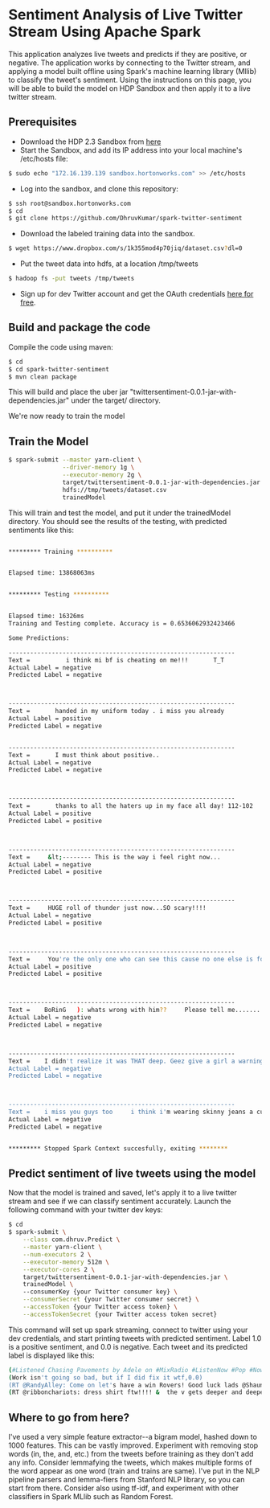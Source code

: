 Sentiment Analysis of Live Twitter Stream Using Apache Spark 
============================================================

This application analyzes live tweets and predicts if they are positive, or negative. The application works by connecting 
to the Twitter stream, and applying a model built offline using Spark's machine learning library (Mllib) to classify 
the tweet's sentiment. Using the instructions on this page, you will be able to build the model on HDP Sandbox and then 
apply it to a live twitter stream.

Prerequisites
-------------

* Download the HDP 2.3 Sandbox from [here](http://hortonworks.com/products/hortonworks-sandbox/#install)
* Start the Sandbox, and add its IP address into your local machine's /etc/hosts file:

```bash
$ sudo echo "172.16.139.139 sandbox.hortonworks.com" >> /etc/hosts
```

* Log into the sandbox, and clone this repository:  

```bash
$ ssh root@sandbox.hortonworks.com
$ cd
$ git clone https://github.com/DhruvKumar/spark-twitter-sentiment
```

* Download the labeled training data into the sandbox. 

```bash
$ wget https://www.dropbox.com/s/1k355mod4p70jiq/dataset.csv?dl=0
```

* Put the tweet data into hdfs, at a location /tmp/tweets

```bash
$ hadoop fs -put tweets /tmp/tweets
```

* Sign up for dev Twitter account and get the OAuth credentials [here for free](https://apps.twitter.com/). 


Build and package the code
-----------------------------------------

Compile the code using maven:

```bash
$ cd
$ cd spark-twitter-sentiment
$ mvn clean package 
``` 

This will build and place the uber jar "twittersentiment-0.0.1-jar-with-dependencies.jar" under the target/ directory.
 
We're now ready to train the model

Train the Model 
-----------------------------------------

```bash
$ spark-submit --master yarn-client \
               --driver-memory 1g \
               --executor-memory 2g \
               target/twittersentiment-0.0.1-jar-with-dependencies.jar \
               hdfs://tmp/tweets/dataset.csv
               trainedModel
```

This will train and test the model, and put it under the trainedModel directory. You should see the results of the 
testing, with predicted sentiments like this:

```bash

********* Training **********


Elapsed time: 13868063ms


********* Testing **********


Elapsed time: 16326ms
Training and Testing complete. Accuracy is = 0.6536062932423466

Some Predictions:

---------------------------------------------------------------
Text =          i think mi bf is cheating on me!!!       T_T
Actual Label = negative
Predicted Label = negative



---------------------------------------------------------------
Text =       handed in my uniform today . i miss you already
Actual Label = positive
Predicted Label = negative


---------------------------------------------------------------
Text =       I must think about positive..
Actual Label = negative
Predicted Label = negative



---------------------------------------------------------------
Text =       thanks to all the haters up in my face all day! 112-102
Actual Label = positive
Predicted Label = positive



---------------------------------------------------------------
Text =     &lt;-------- This is the way i feel right now...
Actual Label = negative
Predicted Label = positive



---------------------------------------------------------------
Text =     HUGE roll of thunder just now...SO scary!!!!
Actual Label = negative
Predicted Label = positive



---------------------------------------------------------------
Text =     You're the only one who can see this cause no one else is following me this is for you because you're pretty awesome
Actual Label = positive
Predicted Label = positive



---------------------------------------------------------------
Text =    BoRinG   ): whats wrong with him??     Please tell me........   :-/
Actual Label = negative
Predicted Label = negative



---------------------------------------------------------------
Text =    I didn't realize it was THAT deep. Geez give a girl a warning atleast!
Actual Label = negative
Predicted Label = negative



---------------------------------------------------------------
Text =    i miss you guys too     i think i'm wearing skinny jeans a cute sweater and heels   not really sure   what are you doing today
Actual Label = negative
Predicted Label = negative


********* Stopped Spark Context succesfully, exiting ********

```

Predict sentiment of live tweets using the model
-------------------------------------------------

Now that the model is trained and saved, let's apply it to a live twitter stream and see if we can classify sentiment 
accurately. Launch the following command with your twitter dev keys:

```bash
$ cd 
$ spark-submit \
    --class com.dhruv.Predict \
    --master yarn-client \
    --num-executors 2 \
    --executor-memory 512m \
    --executor-cores 2 \
    target/twittersentiment-0.0.1-jar-with-dependencies.jar \
    trainedModel \ 
    --consumerKey {your Twitter consumer key} \
    --consumerSecret {your Twitter consumer secret} \
    --accessToken {your Twitter access token} \
    --accessTokenSecret {your Twitter access token secret}
```

This command will set up spark streaming, connect to twitter using your dev credentials, and start printing tweets 
with predicted sentiment. Label 1.0 is a positive sentiment, and 0.0 is negative. Each tweet and its predicted label
is displayed like this:

```bash
(#Listened Chasing Pavements by Adele on #MixRadio #ListenNow #Pop #NowPlaying #19 http://t.co/qLXGoq8B8u,1.0)
(Work isn't going so bad, but if I did fix it wtf,0.0)
(RT @RandyAlley: Come on let's have a win Rovers! Good luck lads @Shaun_Lunt @TREVORBC83 http://t.co/tsDEZPrJIO,1.0)
(RT @ribbonchariots: dress shirt ftw!!!! &  the v gets deeper and deeper....... http://t.co/qAL3zIteVF,1.0)
```


Where to go from here?
-------------------------------------------------

I've used a very simple feature extractor--a bigram model, hashed down to 1000 features. This can be vastly improved. 
Experiment with removing stop words (in, the, and, etc.) from the tweets before training as they don't add any info. 
Consider lemmafying the tweets, which makes multiple forms of the word appear as one word (train and trains are same).
I've put in the NLP pipeline parsers and lemma-fiers from Stanford NLP library, so you can start from there. 
Consider also using tf-idf, and experiment with other classifiers in Spark MLlib such as Random Forest.
